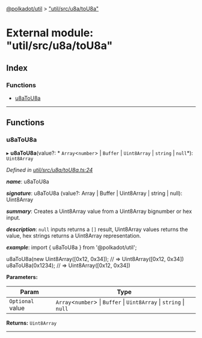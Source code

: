 [@polkadot/util](../README.md) > ["util/src/u8a/toU8a"](../modules/_util_src_u8a_tou8a_.md)

# External module: "util/src/u8a/toU8a"

## Index

### Functions

* [u8aToU8a](_util_src_u8a_tou8a_.md#u8atou8a)

---

## Functions

<a id="u8atou8a"></a>

###  u8aToU8a

▸ **u8aToU8a**(value?: * `Array`<`number`> &#124; `Buffer` &#124; `Uint8Array` &#124; `string` &#124; `null`*): `Uint8Array`

*Defined in [util/src/u8a/toU8a.ts:24](https://github.com/polkadot-js/util/blob/7550b44/packages/util/src/u8a/toU8a.ts#L24)*

*__name__*: u8aToU8a

*__signature__*: u8aToU8a (value?: Array | Buffer | Uint8Array | string | null): Uint8Array

*__summary__*: Creates a Uint8Array value from a Uint8Array bignumber or hex input.

*__description__*: `null` inputs returns a `[]` result, Uint8Array values returns the value, hex strings returns a Uint8Array representation.

*__example__*: import { u8aToU8a } from '@polkadot/util';

u8aToU8a(new Uint8Array(\[0x12, 0x34\]); // => Uint8Array(\[0x12, 0x34\]) u8aToU8a(0x1234); // => Uint8Array(\[0x12, 0x34\])

**Parameters:**

| Param | Type |
| ------ | ------ |
| `Optional` value |  `Array`<`number`> &#124; `Buffer` &#124; `Uint8Array` &#124; `string` &#124; `null`|

**Returns:** `Uint8Array`

___

